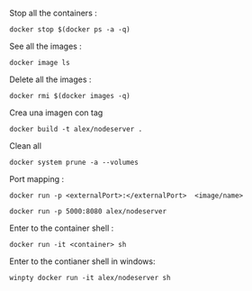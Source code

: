 Stop all the containers :

```
docker stop $(docker ps -a -q)
```

See all the images :

```
docker image ls
```

Delete all the images :

```
docker rmi $(docker images -q)
```

Crea una imagen con tag

```
docker build -t alex/nodeserver .
```

Clean all

```
docker system prune -a --volumes
```

Port mapping :

```
docker run -p <externalPort>:</externalPort>  <image/name>

docker run -p 5000:8080 alex/nodeserver
```

Enter to the container shell :

```
docker run -it <container> sh
```

Enter to the contianer shell in windows:

```
winpty docker run -it alex/nodeserver sh
```
